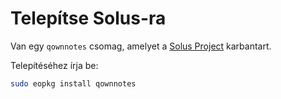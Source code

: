 # Telepítse Solus-ra

Van egy `qownnotes` csomag, amelyet a [Solus Project](https://getsol.us/) karbantart.

Telepítéséhez írja be:

```bash
sudo eopkg install qownnotes
```
